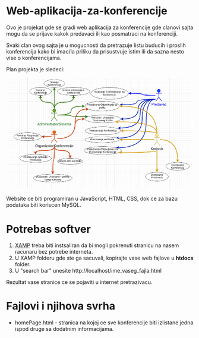 # Web-aplikacija-za-konferencije

Ovo je projekat gde se gradi web aplikacija za konferencije gde clanovi sajta mogu da se prijave kakok predavaci ili kao posmatraci na konferenciji.

Svaki clan ovog sajta je u mogucnosti da pretrazuje listu buducih i proslih konferencija kako bi imao/la priliku da prisustvuje istim ili da sazna nesto vise o konferencijama.

Plan projekta je sledeci:

![usee case](./Use_case_dijagram.png)

Website ce biti programiran u JavaScript, HTML, CSS, dok ce za bazu podataka biti koriscen MySQL.

# Potrebas softver

1. [XAMP](https://www.apachefriends.org/download.html) treba biti instsaliran da bi mogli pokrenuti stranicu na nasem racunaru bez potrebe interneta.
2. U XAMP folderu gde ste ga sacuvali, kopirajte vase web fajlove u **htdocs** folder.
3. U "search bar" unesite http://localhost/ime_vaseg_fajla.html

Rezultat vase stranice ce se pojaviti u internet pretrazivacu. 

# Fajlovi i njihova svrha

- homePage.html - stranica na kojoj ce sve konferencije biti izlistane jedna ispod druge sa dodatnim informacijama. 

